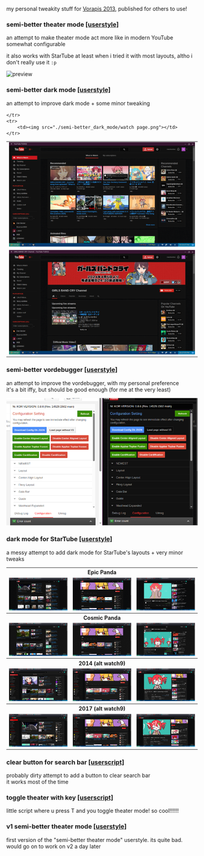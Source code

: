 my personal tweakity stuff for [Vorapis 2013](https://vorapis.pages.dev), published for others to use!

### semi-better theater mode [[userstyle]](https://github.com/macimas/stylin/raw/main/v3/semi-better_theater_mode/v3.user.css)
an attempt to make theater mode act more like in modern YouTube
<br>
somewhat configurable

it also works with StarTube at least when i tried it with most layouts, altho i don't really use it `:p`

![preview](./semi-better_theater_mode/preview.gif)

### semi-better dark mode [[userstyle]](https://github.com/macimas/stylin/raw/main/v3/semi-better_dark_mode/v3.user.css)
an attempt to improve dark mode + some minor tweaking

<table>
	<tr>
		<td><img src="./semi-better_dark_mode/home page.png"></td>
	</tr>
	<tr>
		<td><img src="./semi-better_dark_mode/channel page.png"></td>

	</tr>
	<tr>
		<td><img src="./semi-better_dark_mode/watch page.png"></td>
	</tr>
</table>

### semi-better vordebugger [[userstyle]](https://github.com/macimas/stylin/raw/main/v3/semi-better_vordebugger/v3.user.css)
an attempt to improve the vordebugger, with my personal preference
<br>
it's a bit iffy, but should be good enough (for me at the very least)

![preview](./semi-better_vordebugger/preview.png)

### dark mode for StarTube [[userstyle]](https://github.com/macimas/stylin/raw/main/v3/dark_mode_for_StarTube/v3.user.css)
a messy attempt to add dark mode for StarTube's layouts + very minor tweaks

<table>
	<tr>
		<th colspan="3">Epic Panda</th>
	<tr>
	<tr>
		<td><img src="./dark_mode_for_StarTube/Epic Panda home page.png"></td>
		<td><img src="./dark_mode_for_StarTube/Epic Panda channel page.png"></td>
		<td><img src="./dark_mode_for_StarTube/Epic Panda watch page.png"></td>
	</tr>
	<tr>
		<th colspan="3">Cosmic Panda</th>
	<tr>
	<tr>
		<td><img src="./dark_mode_for_StarTube/Cosmic Panda home page.png"></td>
		<td><img src="./dark_mode_for_StarTube/Cosmic Panda channel page.png"></td>
		<td><img src="./dark_mode_for_StarTube/Cosmic Panda watch page.png"></td>
	</tr>
	<tr>
		<th colspan="3">2014 (alt watch9)</th>
	<tr>
	<tr>
		<td><img src="./dark_mode_for_StarTube/2014 home page.png"></td>
		<td><img src="./dark_mode_for_StarTube/2014 channel page.png"></td>
		<td><img src="./dark_mode_for_StarTube/2014 alt watch9 page.png"></td>
	</tr>
	<tr>
		<th colspan="3">2017 (alt watch9)</th>
	<tr>
	<tr>
		<td><img src="./dark_mode_for_StarTube/2017 home page.png"></td>
		<td><img src="./dark_mode_for_StarTube/2017 channel page.png"></td>
		<td><img src="./dark_mode_for_StarTube/2017 alt watch9 page.png"></td>
	</tr>
</table>

### clear button for search bar [[userscript]](https://github.com/macimas/stylin/raw/main/v3/clear%20button%20for%20search%20bar.user.js)
probably dirty attempt to add a button to clear search bar
<br>
it works most of the time

### toggle theater with key [[userscript]](https://github.com/macimas/stylin/raw/main/v3/toggle%20theater%20with%20key.user.js)
little script where u press T and you toggle theater mode! so cool!!!!!!

### v1 semi-better theater mode [[userstyle]](https://github.com/macimas/stylin/raw/main/v3/v1%20semi-better%20theater%20mode.css)
first version of the "semi-better theater mode" userstyle. its quite bad. would go on to work on v2 a day later